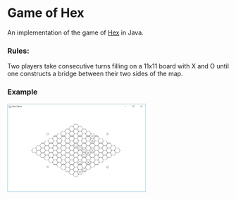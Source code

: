 # Game of Hex

An implementation of the game of [Hex](https://en.wikipedia.org/wiki/Hex_(board_game)) in Java.

### Rules:

Two players take consecutive turns filling on a 11x11 board with X and O until one constructs a bridge between their two sides of the map.

### Example

<img src="game.JPG" height="200">
